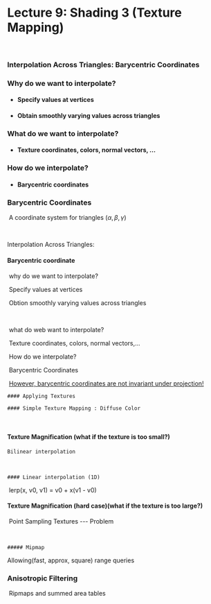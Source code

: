 # Lecture 9: Shading 3 (Texture Mapping)

​	

### Interpolation Across Triangles: Barycentric Coordinates

### Why do we want to interpolate?

- #### Specify values at vertices

- #### Obtain smoothly varying values across triangles

### What do we want to interpolate?

- #### Texture coordinates, colors, normal vectors, …

### How do we interpolate?

- #### Barycentric coordinates





### Barycentric Coordinates

​	A coordinate system for triangles $(\alpha,\beta,\gamma)$

​	





Interpolation Across Triangles: 

#### Barycentric coordinate

​	why do we want to interpolate?

​		Specify values at vertices

​		Obtion smoothly varying values across triangles

​	

​	what do web want to interpolate?

​		Texture coordinates, colors, normal vectors,...



​	How do we interpolate?

​		Barycentric Coordinates

​		<u>However, barycentric coordinates are not invariant under projection!</u>



	#### Applying Textures
	
	#### Simple Texture Mapping : Diffuse Color

​	



#### Texture Magnification (what if the texture is too small?)

 	Bilinear interpolation

​	

	#### Linear interpolation (1D)

​		lerp(x, v0, v1) = v0 + x(v1 - v0)



#### Texture Magnification (hard case)(what if the texture is too large?)

​	Point Sampling Textures --- Problem

​	

	##### Mipmap

Allowing(fast, approx, square) range queries



### Anisotropic Filtering

​		Ripmaps and summed area tables